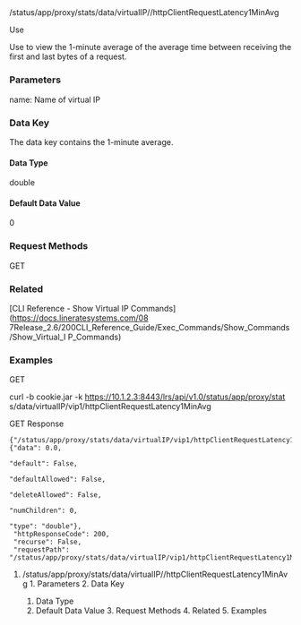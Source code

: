 ##
/status/app/proxy/stats/data/virtualIP/<name>/httpClientRequestLatency1MinAvg

Use

Use to view the 1-minute average of the average time between receiving the
first and last bytes of a request.

### Parameters

name: Name of virtual IP

### Data Key

The data key contains the 1-minute average.

#### Data Type

double

#### Default Data Value

0

### Request Methods

GET

### Related

[CLI Reference - Show Virtual IP Commands](https://docs.lineratesystems.com/08
7Release_2.6/200CLI_Reference_Guide/Exec_Commands/Show_Commands/Show_Virtual_I
P_Commands)

### Examples

GET

curl -b cookie.jar -k https://10.1.2.3:8443/lrs/api/v1.0/status/app/proxy/stat
s/data/virtualIP/vip1/httpClientRequestLatency1MinAvg

GET Response

    
    
    {"/status/app/proxy/stats/data/virtualIP/vip1/httpClientRequestLatency1MinAvg": {"data": 0.0,
                                                                                        "default": False,
                                                                                        "defaultAllowed": False,
                                                                                        "deleteAllowed": False,
                                                                                        "numChildren": 0,
                                                                                        "type": "double"},
     "httpResponseCode": 200,
     "recurse": False,
     "requestPath": "/status/app/proxy/stats/data/virtualIP/vip1/httpClientRequestLatency1MinAvg"}
    

  1. /status/app/proxy/stats/data/virtualIP/<name>/httpClientRequestLatency1MinAvg
    1. Parameters
    2. Data Key
      1. Data Type
      2. Default Data Value
    3. Request Methods
    4. Related
    5. Examples


